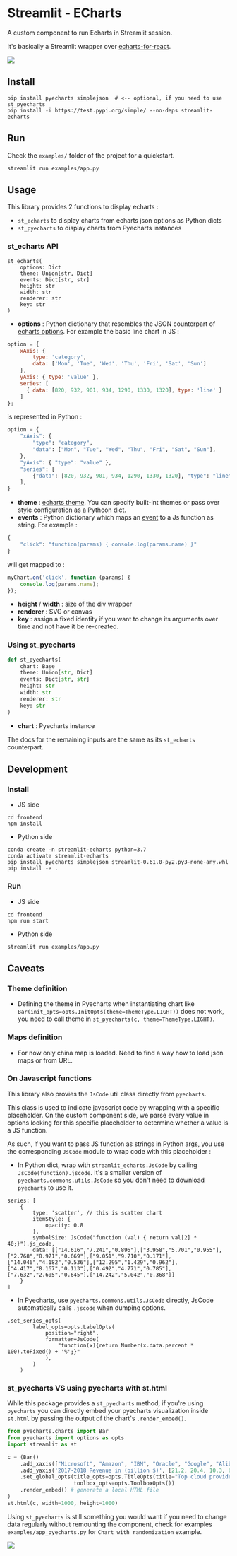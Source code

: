 # Streamlit - ECharts

A custom component to run Echarts in Streamlit session.

It's basically a Streamlit wrapper over [echarts-for-react](https://github.com/hustcc/echarts-for-react).

![](./img/demo.gif)

## Install

```shell script
pip install pyecharts simplejson  # <-- optional, if you need to use st_pyecharts
pip install -i https://test.pypi.org/simple/ --no-deps streamlit-echarts
```

## Run

Check the `examples/` folder of the project for a quickstart.

```shell script
streamlit run examples/app.py
```

## Usage

This library provides 2 functions to display echarts :
* `st_echarts` to display charts from echarts json options as Python dicts
* `st_pyecharts` to display charts from Pyecharts instances

### st_echarts API

```
st_echarts(
    options: Dict
    theme: Union[str, Dict]
    events: Dict[str, str]
    height: str
    width: str
    renderer: str
    key: str
)
```

* **options** : Python dictionary that resembles the JSON counterpart of 
[echarts options](https://echarts.apache.org/en/tutorial.html#ECharts%20Basic%20Concepts%20Overview).
For example the basic line chart in JS :
```javascript
option = {
    xAxis: {
        type: 'category',
        data: ['Mon', 'Tue', 'Wed', 'Thu', 'Fri', 'Sat', 'Sun']
    },
    yAxis: { type: 'value' },
    series: [
      { data: [820, 932, 901, 934, 1290, 1330, 1320], type: 'line' }
    ]
};
```
is represented in Python : 
```python
option = {
    "xAxis": {
        "type": "category",
        "data": ["Mon", "Tue", "Wed", "Thu", "Fri", "Sat", "Sun"],
    },
    "yAxis": { "type": "value" },
    "series": [
        {"data": [820, 932, 901, 934, 1290, 1330, 1320], "type": "line" }
    ],
}
```

* **theme** :  [echarts theme](https://echarts.apache.org/en/tutorial.html#Overview%20of%20Style%20Customization).
You can specify built-int themes or pass over style configuration as a Pythcon dict.
* **events** : Python dictionary which maps an [event](https://echarts.apache.org/en/tutorial.html#Events%20and%20Actions%20in%20ECharts) to a Js function as string.
For example :
```python
{
    "click": "function(params) { console.log(params.name) }"
}
```
will get mapped to :
```javascript
myChart.on('click', function (params) {
    console.log(params.name);
});
```
* **height** / **width** : size of the div wrapper
* **renderer** : SVG or canvas
* **key** : assign a fixed identity if you want to change its arguments over time and not have it be re-created.

### Using st_pyecharts

```python
def st_pyecharts(
    chart: Base
    theme: Union[str, Dict]
    events: Dict[str, str]
    height: str
    width: str
    renderer: str
    key: str
)
```
* **chart** : Pyecharts instance

The docs for the remaining inputs are the same as its `st_echarts` counterpart.

## Development 

### Install

* JS side

```shell script
cd frontend
npm install
```

* Python side 

```shell script
conda create -n streamlit-echarts python=3.7
conda activate streamlit-echarts
pip install pyecharts simplejson streamlit-0.61.0-py2.py3-none-any.whl 
pip install -e .
```

### Run

* JS side

```shell script
cd frontend
npm run start
```

* Python side

```shell script
streamlit run examples/app.py
```

## Caveats

### Theme definition

* Defining the theme in Pyecharts when instantiating chart like `Bar(init_opts=opts.InitOpts(theme=ThemeType.LIGHT))` 
does not work, you need to call theme in `st_pyecharts(c, theme=ThemeType.LIGHT)`.

### Maps definition

* For now only china map is loaded. Need to find a way how to load json maps or from URL.

### On Javascript functions 

This library also provies the `JsCode` util class directly from `pyecharts`.

This class is used to indicate javascript code by wrapping with a specific placeholder.
On the custom component side, we parse every value in options looking for this specific placeholder 
to determine whether a value is a JS function.

As such, if you want to pass JS function as strings in Python args, 
you use the corresponding `JsCode` module to wrap code with this placeholder :

* In Python dict, wrap with `streamlit_echarts.JsCode` by calling `JsCode(function).jscode`. 
It's a smaller version of `pyecharts.commons.utils.JsCode` so you don't need to download `pyecharts` to use it. 
``` 
series: [
    {
        type: 'scatter', // this is scatter chart
        itemStyle: {
            opacity: 0.8
        },
        symbolSize: JsCode("function (val) { return val[2] * 40;}").js_code,
        data: [["14.616","7.241","0.896"],["3.958","5.701","0.955"],["2.768","8.971","0.669"],["9.051","9.710","0.171"],["14.046","4.182","0.536"],["12.295","1.429","0.962"],["4.417","8.167","0.113"],["0.492","4.771","0.785"],["7.632","2.605","0.645"],["14.242","5.042","0.368"]]
    }
]
```
* In Pyecharts, use `pyecharts.commons.utils.JsCode` directly, JsCode automatically calls `.jscode` when dumping options.
```
.set_series_opts(
        label_opts=opts.LabelOpts(
            position="right",
            formatter=JsCode(
                "function(x){return Number(x.data.percent * 100).toFixed() + '%';}"
            ),
        )
    )
``` 

### st_pyecharts VS using pyecharts with st.html

While this package provides a `st_pyecharts` method, if you're using `pyecharts` you can directly embed your pyecharts visualization inside `st.html` 
by passing the output of the chart's `.render_embed()`.

```python
from pyecharts.charts import Bar
from pyecharts import options as opts
import streamlit as st

c = (Bar()
    .add_xaxis(["Microsoft", "Amazon", "IBM", "Oracle", "Google", "Alibaba"])
    .add_yaxis('2017-2018 Revenue in (billion $)', [21.2, 20.4, 10.3, 6.08, 4, 2.2])
    .set_global_opts(title_opts=opts.TitleOpts(title="Top cloud providers 2018", subtitle="2017-2018 Revenue"),
                     toolbox_opts=opts.ToolboxOpts())
    .render_embed() # generate a local HTML file
)
st.html(c, width=1000, height=1000)
```

Using `st_pyecharts` is still something you would want if you need to change data regularly 
without remounting the component, check for examples `examples/app_pyecharts.py` for `Chart with randomization` example.

![](./img/randomize.gif) 